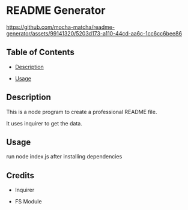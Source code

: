 
# README Generator


https://github.com/mocha-matcha/readme-generator/assets/99141320/5203d173-a110-44cd-aa6c-1cc6cc6bee86


## Table of Contents

- [Description](#description)

- [Usage](#usage)

## Description

This is a node program to create a professional README file.

It uses inquirer to get the data.

## Usage
	
run node index.js after installing dependencies


## Credits 

- Inquirer

- FS Module

